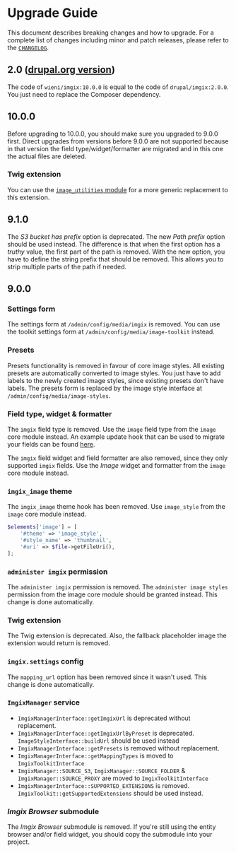 # Upgrade Guide

This document describes breaking changes and how to upgrade. For a
complete list of changes including minor and patch releases, please
refer to the [`CHANGELOG`](CHANGELOG.md).

## 2.0 ([drupal.org version](https://www.drupal.org/project/imgix))
The code of `wieni/imgix:10.0.0` is equal to the code of `drupal/imgix:2.0.0`. You just need to replace the Composer 
dependency.

## 10.0.0
Before upgrading to 10.0.0, you should make sure you upgraded to 9.0.0 first. Direct upgrades from versions before 9.0.0 
are not supported because in that version the field type/widget/formatter are migrated and in this one the actual files 
are deleted.

### Twig extension
You can use the [`image_utilities` module](https://www.drupal.org/project/image_utilities)
for a more generic replacement to this extension.

## 9.1.0
The _S3 bucket has prefix_ option is deprecated. The new _Path prefix_ option should be used instead. The difference is
that when the first option has a _truthy_ value, the first part of the path is removed. With the new option, you have to
define the string prefix that should be removed. This allows you to strip multiple parts of the path if needed.

## 9.0.0
### Settings form
The settings form at `/admin/config/media/imgix` is removed. You can use the toolkit settings form at
`/admin/config/media/image-toolkit` instead.

### Presets
Presets functionality is removed in favour of core image styles. All existing presets are automatically converted to
image styles. You just have to add labels to the newly created image styles, since existing presets don't have labels.
The presets form is replaced by the image style interface at `/admin/config/media/image-styles`.

### Field type, widget & formatter
The `imgix` field type is removed. Use the `image` field type from the `image` core module instead. An example update
hook that can be used to migrate your fields can be found
[here](https://github.com/wieni/wmmedia/blob/feature/v2/remove-imgix-dependency/wmmedia.install#L164).

The `imgix` field widget and field formatter are also removed, since they only supported `imgix` fields. Use the _Image_
widget and formatter from the `image` core module instead.

### `imgix_image` theme
The `imgix_image` theme hook has been removed. Use `image_style` from the `image` core module instead.

```php
$elements['image'] = [
    '#theme' => 'image_style',
    '#style_name' => 'thumbnail',
    '#uri' => $file->getFileUri(),
];
```

### `administer imgix` permission
The `administer imgix` permission is removed. The `administer image styles` permission from the image core module should
be granted instead. This change is done automatically.

### Twig extension
The Twig extension is deprecated. Also, the fallback placeholder image the extension would return is removed.

### `imgix.settings` config
The `mapping_url` option has been removed since it wasn't used. This change is done automatically.

### `ImgixManager` service
- `ImgixManagerInterface::getImgixUrl` is deprecated without replacement.
- `ImgixManagerInterface::getImgixUrlByPreset` is deprecated. `ImageStyleInterface::buildUrl` should be used instead
- `ImgixManagerInterface::getPresets` is removed without replacement.
- `ImgixManagerInterface::getMappingTypes` is moved to `ImgixToolkitInterface`
- `ImgixManager::SOURCE_S3`, `ImgixManager::SOURCE_FOLDER` & `ImgixManager::SOURCE_PROXY` are moved to `ImgixToolkitInterface`
- `ImgixManagerInterface::SUPPORTED_EXTENSIONS` is removed. `ImgixToolkit::getSupportedExtensions` should be used instead.

### _Imgix Browser_ submodule
The _Imgix Browser_ submodule is removed. If you're still using the entity browser and/or field widget, you should copy
the submodule into your project.
